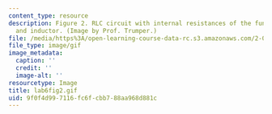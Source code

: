 ```yaml
---
content_type: resource
description: Figure 2. RLC circuit with internal resistances of the function generator
  and inductor. (Image by Prof. Trumper.)
file: /media/https%3A/open-learning-course-data-rc.s3.amazonaws.com/2-003-modeling-dynamics-and-control-i-spring-2005/9f0f4d997116fc6fcbb788aa968d881c_lab6fig2.gif
file_type: image/gif
image_metadata:
  caption: ''
  credit: ''
  image-alt: ''
resourcetype: Image
title: lab6fig2.gif
uid: 9f0f4d99-7116-fc6f-cbb7-88aa968d881c
---
```

